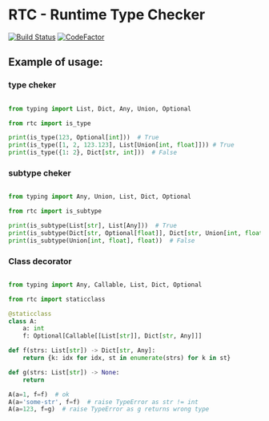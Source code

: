 
# RTC - Runtime Type Checker

[![Build Status](https://travis-ci.org/moff4/rtc.svg?branch=master)](https://travis-ci.org/moff4/rtc)
[![CodeFactor](https://www.codefactor.io/repository/github/moff4/rtc/badge)](https://www.codefactor.io/repository/github/moff4/rtc)


## Example of usage:

### type cheker
```python

from typing import List, Dict, Any, Union, Optional

from rtc import is_type

print(is_type(123, Optional[int]))  # True
print(is_type([1, 2, 123.123], List[Union[int, float]])) # True
print(is_type({1: 2}, Dict[str, int]))  # False

```

### subtype cheker
```python

from typing import Any, Union, List, Dict, Optional

from rtc import is_subtype

print(is_subtype(List[str], List[Any]))  # True
print(is_subtype(Dict[str, Optional[float]], Dict[str, Union[int, float, None]])  # True
print(is_subtype(Union[int, float], float))  # False
```

### Class decorator
```python

from typing import Any, Callable, List, Dict, Optional

from rtc import staticclass

@staticclass
class A:
    a: int
    f: Optional[Callable[[List[str]], Dict[str, Any]]]

def f(strs: List[str]) -> Dict[str, Any]:
    return {k: idx for idx, st in enumerate(strs) for k in st}

def g(strs: List[str]) -> None:
    return

A(a=1, f=f)  # ok
A(a='some-str', f=f)  # raise TypeError as str != int
A(a=123, f=g)  # raise TypeError as g returns wrong type

```